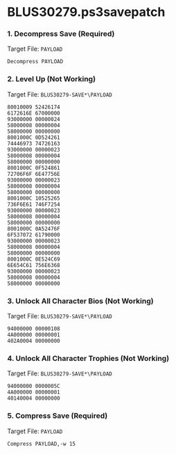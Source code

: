 # BLUS30279.ps3savepatch

### 1. Decompress Save (Required)

Target File: `PAYLOAD`

```
Decompress PAYLOAD
```

### 2. Level Up (Not Working)

Target File: `BLUS30279-SAVE*\PAYLOAD`

```
80010009 52426174
6172616E 67000000
93000000 00000024
58000008 00000004
58000000 00000000
8001000C 0D524261
74446973 74726163
93000000 00000023
58000008 00000004
58000000 00000000
8001000C 0F524861
72706F6F 6E47756E
93000000 00000023
58000008 00000004
58000000 00000000
8001000C 10525265
736F6E61 746F7254
93000000 00000023
58000008 00000004
58000000 00000000
8001000C 0A52476F
6F537072 61790000
93000000 00000023
58000008 00000004
58000000 00000000
8001000C 0E524C69
6E654C61 756E6368
93000000 00000023
58000008 00000004
58000000 00000000
```

### 3. Unlock All Character Bios (Not Working)

Target File: `BLUS30279-SAVE*\PAYLOAD`

```
94000000 00000108
4A000000 00000001
402A0004 00000000
```

### 4. Unlock All Character Trophies (Not Working)

Target File: `BLUS30279-SAVE*\PAYLOAD`

```
94000000 0000005C
4A000000 00000001
40140004 00000000
```

### 5. Compress Save (Required)

Target File: `PAYLOAD`

```
Compress PAYLOAD,-w 15
```

